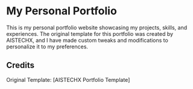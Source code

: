 # My Personal Portfolio

This is my personal portfolio website showcasing my projects, skills, and experiences. The original template for this portfolio was created by AISTECHX, and I have made custom tweaks and modifications to personalize it to my preferences.

## Credits

Original Template: [AISTECHX Portfolio Template]
